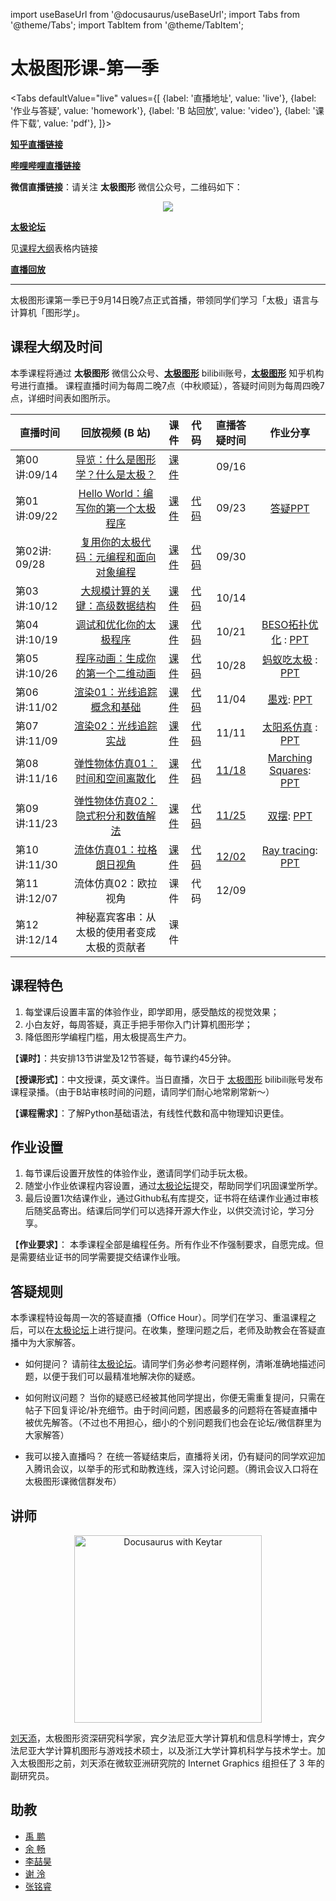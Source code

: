 import useBaseUrl from '@docusaurus/useBaseUrl';
import Tabs from '@theme/Tabs';
import TabItem from '@theme/TabItem';

# 太极图形课-第一季


<Tabs
  defaultValue="live"
  values={[
    {label: '直播地址', value: 'live'},
    {label: '作业与答疑', value: 'homework'},
    {label: 'B 站回放', value: 'video'},
    {label: '课件下载', value: 'pdf'},
  ]}>

  <TabItem value="live">

  [**知乎直播链接**](https://www.zhihu.com/org/tai-ji-tu-xing)

  [**哔哩哔哩直播链接**](https://live.bilibili.com/23526804)

  **微信直播链接**：请关注 **太极图形** 微信公众号，二维码如下：

  <center>

  ![](https://open.weixin.qq.com/qr/code?username=taichi_graphics)

  </center>

  </TabItem>
  <TabItem value="homework">

  [**太极论坛**](https://forum.taichi.graphics/)
  
  </TabItem>

 <TabItem value="pdf">

  见[课程大纲](#课程大纲及时间)表格内链接
  
  </TabItem>

<TabItem value="video">

  [**直播回放**](https://space.bilibili.com/1779922645/channel/seriesdetail?sid=337716&ctype=0)

  </TabItem>
</Tabs>


---

太极图形课第一季已于9月14日晚7点正式首播，带领同学们学习「太极」语言与计算机「图形学」。
## 课程大纲及时间




本季课程将通过 **太极图形** 微信公众号、[**太极图形**](https://space.bilibili.com/1779922645) bilibili账号，[**太极图形**](https://www.zhihu.com/org/tai-ji-tu-xing) 知乎机构号进行直播。
课程直播时间为每周二晚7点（中秋顺延），答疑时间则为每周四晚7点，详细时间表如图所示。

| 直播时间 	| 回放视频 (B 站) 	| 课件 | 代码 | 直播答疑时间 	| 作业分享|
|---|:---:|:---:|:---:|:---:|:---:|
| 第00讲:09/14 	| [导览：什么是图形学？什么是太极？](https://www.bilibili.com/video/BV1aL4y1a7pv) |[课件](https://github.com/taichiCourse01/taichiCourse01/blob/main/material/00_Intro.pdf) 	| |09/16 	| |
| 第01讲:09/22 	| [Hello World：编写你的第一个太极程序](https://www.bilibili.com/video/BV1aL4y1a7pv?p=6) |[课件](https://github.com/taichiCourse01/taichiCourse01/blob/main/material/01_Taichi_Basis.pdf) 	| [代码](https://zoo.taichi.graphics/playground/80eca823500f932be64e4ec37a0879dd) | 09/23 	| [答疑PPT](https://github.com/taichiCourse01/taichiCourse01/blob/main/material/01_Q%26A.pdf)|
|第02讲: 09/28 	| [复用你的太极代码：元编程和面向对象编程](https://www.bilibili.com/video/BV11q4y1P7os) |[课件](https://github.com/taichiCourse01/taichiCourse01/blob/main/material/02%20Metaprogramming%20and%20OOP.pdf) 	|[代码](https://github.com/taichiCourse01/--Galaxy) |  09/30 	||
| 第03讲:10/12 	| [大规模计算的关键：高级数据结构](https://www.bilibili.com/video/BV1Xv411g7Vg) |[课件](https://github.com/taichiCourse01/taichiCourse01/blob/main/material/03_advanced_data_layouts.pdf)	| [代码](https://github.com/taichi-dev/taichi/blob/master/examples/features/sparse/taichi_sparse.py) | 10/14 	||
| 第04讲:10/19 	| [调试和优化你的太极程序](https://www.bilibili.com/video/BV1F44y147tm) |[课件](https://github.com/taichiCourse01/taichiCourse01/blob/main/material/04_sm_debuge_optimization.pdf) 	| [代码](https://github.com/taichiCourse01/--Diffuse) | 10/21 	|[BESO拓扑优化](https://www.bilibili.com/video/BV1F44y147tm?p=5) : [PPT](https://github.com/taichiCourse01/taichiCourse01/blob/main/material/BESOTopologyOptimsation.pdf)|
| 第05讲:10/26 	| [程序动画：生成你的第一个二维动画](https://www.bilibili.com/video/BV14Q4y1q7C9?spm_id_from=333.999.0.0) |[课件](https://github.com/taichiCourse01/taichiCourse01/blob/main/material/05_procedural_animation.pdf)| [代码](https://github.com/taichiCourse01/--Shadertoys) | 10/28 	|[蚂蚁吃太极](https://www.bilibili.com/video/BV14Q4y1q7C9?p=6) : [PPT](https://github.com/taichiCourse01/taichiCourse01/blob/main/material/ants_eat_taichi_Afish.pdf)|
| 第06讲:11/02 	| [渲染01：光线追踪概念和基础](https://www.bilibili.com/video/BV1AT4y1d762) |[课件](https://github.com/taichiCourse01/taichiCourse01/blob/main/material/06_basics_ray_tracing.pdf)	| [代码](https://github.com/taichiCourse01/taichi_ray_tracing) | 11/04 	|[墨戏](https://www.bilibili.com/video/BV1AT4y1d762?p=4): [PPT](https://github.com/taichiCourse01/taichiCourse01/blob/main/material/moxi.pdf)|
| 第07讲:11/09 	| [渲染02：光线追踪实战](https://www.bilibili.com/video/BV1XL4y1q7Tp) |[课件](https://github.com/taichiCourse01/taichiCourse01/blob/main/material/07_implementation_details_ray_tracer.pdf)	|[代码](https://github.com/taichiCourse01/taichi_ray_tracing) |  11/11 	|[太阳系仿真](https://www.bilibili.com/video/BV1XL4y1q7Tp?p=7) : [PPT](https://github.com/taichiCourse01/taichiCourse01/blob/main/material/solar_system.pdf)|
| 第08讲:11/16 	| [弹性物体仿真01：时间和空间离散化](https://www.bilibili.com/video/BV1eY411x7mK) |[课件](https://github.com/taichiCourse01/taichiCourse01/blob/main/material/08_spatial_temporal_discretization.pdf)	|[代码](https://github.com/taichiCourse01/--Deformables) |  [11/18](https://github.com/taichiCourse01/taichiCourse01/blob/main/material/08_Q%26A.pdf) 	|[Marching Squares](https://www.bilibili.com/video/BV1eY411x7mK?p=8): [PPT](https://github.com/taichiCourse01/taichiCourse01/blob/main/material/marching_squares.pdf)|
| 第09讲:11/23 	| [弹性物体仿真02：隐式积分和数值解法](https://www.bilibili.com/video/BV1nr4y1Q73e)  |[课件](https://github.com/taichiCourse01/taichiCourse01/blob/main/material/09_implicit_integration.pdf)	| [代码](https://github.com/taichiCourse01/--Deformables) |[11/25](https://www.bilibili.com/video/BV1nr4y1Q73e?p=5) 	|[双摆](https://www.bilibili.com/video/BV1nr4y1Q73e?p=6): [PPT](https://github.com/taichiCourse01/taichiCourse01/blob/main/material/double_pendulum.pdf)|
| 第10讲:11/30 	| [流体仿真01：拉格朗日视角](https://www.bilibili.com/video/BV1mi4y1o7wz) |[课件](https://github.com/taichiCourse01/taichiCourse01/blob/main/material/10_fluid_lagrangian.pdf)	| [代码](https://github.com/taichiCourse01/taichi_sph) | [12/02](https://www.bilibili.com/video/BV1mi4y1o7wz?p=6) 	| [Ray tracing](https://www.bilibili.com/video/BV1mi4y1o7wz?p=7): [PPT](https://github.com/taichiCourse01/taichiCourse01/blob/main/material/ray_tracing_mirror.pdf) |
| 第11讲:12/07 	| 流体仿真02：欧拉视角 |课件	|  代码 |12/09 	||
| 第12讲:12/14 	| 神秘嘉宾客串：从太极的使用者变成太极的贡献者|课件 	|  	||

## 课程特色
1. 每堂课后设置丰富的体验作业，即学即用，感受酷炫的视觉效果；
2. 小白友好，每周答疑，真正手把手带你入门计算机图形学；
3. 降低图形学编程门槛，用太极提高生产力。

【**课时**】：共安排13节讲堂及12节答疑，每节课约45分钟。

【**授课形式**】：中文授课，英文课件。当日直播，次日于 [太极图形](https://space.bilibili.com/1779922645) bilibili账号发布课程录播。（由于B站审核时间的问题，请同学们耐心地常刷常新～）

【**课程需求**】：了解Python基础语法，有线性代数和高中物理知识更佳。

## 作业设置
1. 每节课后设置开放性的体验作业，邀请同学们动手玩太极。
2. 随堂小作业依课程内容设置，通过[太极论坛](https://forum.taichi.graphics/)提交，帮助同学们巩固课堂所学。
3. 最后设置1次结课作业，通过Github私有库提交，证书将在结课作业通过审核后随奖品寄出。结课后同学们可以选择开源大作业，以供交流讨论，学习分享。

【**作业要求**】：
本季课程全部是编程任务。所有作业不作强制要求，自愿完成。但是需要结业证书的同学需要提交结课作业哦。

## 答疑规则
本季课程特设每周一次的答疑直播（Office Hour）。同学们在学习、重温课程之后，可以在[太极论坛](https://forum.taichi.graphics/)上进行提问。在收集，整理问题之后，老师及助教会在答疑直播中为大家解答。

* 如何提问？
请前往[太极论坛](https://forum.taichi.graphics/)。请同学们务必参考问题样例，清晰准确地描述问题，以便于我们可以最精准地解决你的疑惑。

* 如何附议问题？
当你的疑惑已经被其他同学提出，你便无需重复提问，只需在帖子下回复评论/补充细节。由于时间问题，困惑最多的问题将在答疑直播中被优先解答。（不过也不用担心，细小的个别问题我们也会在论坛/微信群里为大家解答）

* 我可以接入直播吗？
在统一答疑结束后，直播将关闭，仍有疑问的同学欢迎加入腾讯会议，以举手的形式和助教连线，深入讨论问题。（腾讯会议入口将在太极图形课微信群发布）


## 讲师
<!--https://docusaurus.io/docs/static-assets#markdown-example-->
<p align="center">
<img width="300"  alt="Docusaurus with Keytar" src={useBaseUrl('https://tiantianliu.cn/images/profile/tiantian_1.jpg')} />
</p>

[刘天添](https://tiantianliu.cn/)，太极图形资深研究科学家，宾夕法尼亚大学计算机和信息科学博士，宾夕法尼亚大学计算机图形与游戏技术硕士，以及浙江大学计算机科学与技术学士。加入太极图形之前，刘天添在微软亚洲研究院的 Internet Graphics 组担任了 3 年的副研究员。

## 助教
* [禹 鹏](https://yupengvr.github.io)
* [余 畅](https://github.com/g1n0st)
* [李喆昊](https://github.com/Ricahrd-Li)
* [谢 泠](https://github.com/Jack12xl)
* [张铭睿](https://github.com/erizmr)
